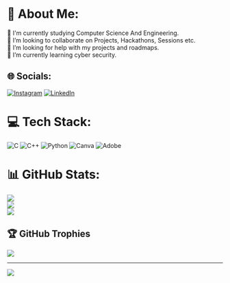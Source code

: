 # 💫 About Me:
🔭 I'm currently studying Computer Science And Engineering.<br>👯 I’m looking to collaborate on Projects, Hackathons, Sessions etc.<br>🤝 I’m looking for help with my projects and roadmaps.<br>🌱 I’m currently learning cyber security.


## 🌐 Socials:
[![Instagram](https://img.shields.io/badge/Instagram-%23E4405F.svg?logo=Instagram&logoColor=white)](https://instagram.com/parthysingh) [![LinkedIn](https://img.shields.io/badge/LinkedIn-%230077B5.svg?logo=linkedin&logoColor=white)](https://linkedin.com/in/parthysingh) 

# 💻 Tech Stack:
![C](https://img.shields.io/badge/c-%2300599C.svg?style=flat&logo=c&logoColor=white) ![C++](https://img.shields.io/badge/c++-%2300599C.svg?style=flat&logo=c%2B%2B&logoColor=white) ![Python](https://img.shields.io/badge/python-3670A0?style=flat&logo=python&logoColor=ffdd54) ![Canva](https://img.shields.io/badge/Canva-%2300C4CC.svg?style=flat&logo=Canva&logoColor=white) ![Adobe](https://img.shields.io/badge/adobe-%23FF0000.svg?style=flat&logo=adobe&logoColor=white)
# 📊 GitHub Stats:
![](https://github-readme-stats.vercel.app/api?username=parthysingh&theme=dark&hide_border=true&include_all_commits=false&count_private=false)<br/>
![](https://github-readme-streak-stats.herokuapp.com/?user=parthysingh&theme=dark&hide_border=true)<br/>
![](https://github-readme-stats.vercel.app/api/top-langs/?username=parthysingh&theme=dark&hide_border=true&include_all_commits=false&count_private=false&layout=compact)

## 🏆 GitHub Trophies
![](https://github-profile-trophy.vercel.app/?username=parthysingh&theme=radical&no-frame=false&no-bg=true&margin-w=4)

---
[![](https://visitcount.itsvg.in/api?id=parthysingh&icon=0&color=0)](https://visitcount.itsvg.in)

<!-- Proudly created with GPRM ( https://gprm.itsvg.in ) -->
